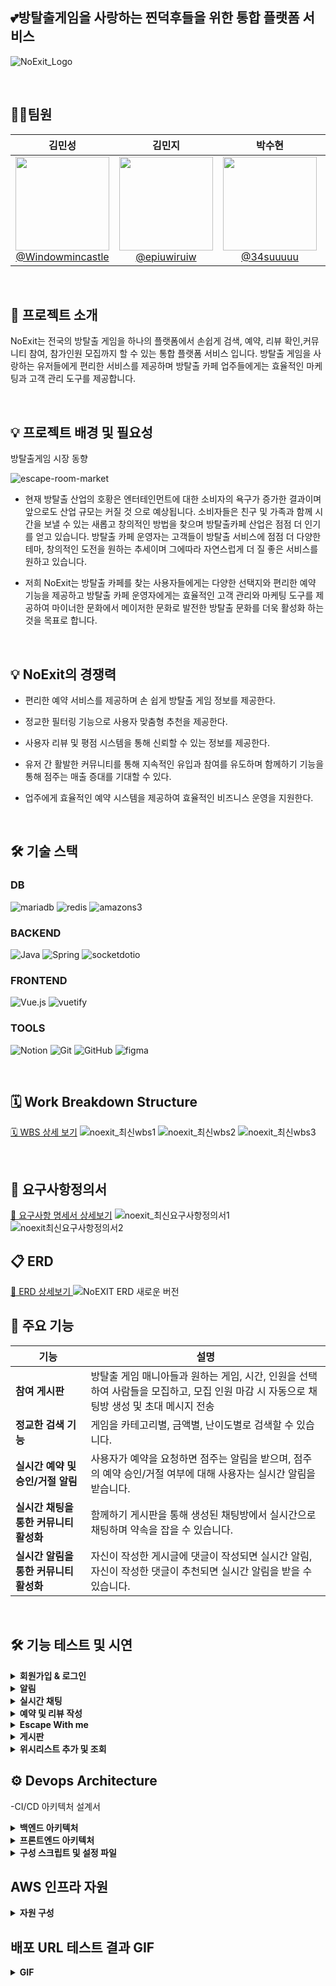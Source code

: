 ## 💕방탈출게임을 사랑하는 찐덕후들을 위한 통합 플랫폼 서비스

![NoExit_Logo](https://github.com/user-attachments/assets/c82287fc-49f0-49ee-8602-a9835d39aafa)

<br/>

## 🙋🏻팀원

| **김민성** | **김민지** | **박수현** | **이명규** |
| :------: |  :------: | :------: | :------: |
| [<img src="https://avatars.githubusercontent.com/Windowmincastle" height=150 width=150> <br/> @Windowmincastle](https://github.com/Windowmincastle) | [<img src="https://avatars.githubusercontent.com/epiuwiruiw" height=150 width=150> <br/> @epiuwiruiw](https://github.com/epiuwiruiw) | [<img src="https://avatars.githubusercontent.com/34suuuuu" height=150 width=150> <br/> @34suuuuu](https://github.com/34suuuuu) | [<img src="https://avatars.githubusercontent.com/leem5514" height=150 width=150> <br/> @leem5514](https://github.com/leem5514) |

<br/>

## 📢 프로젝트 소개
  NoExit는 전국의 방탈출 게임을 하나의 플랫폼에서 손쉽게 검색, 예약, 리뷰 확인,커뮤니티 참여, 참가인원 모집까지 할 수 있는 통합 플랫폼 서비스 입니다. 방탈출 게임을 사랑하는 유저들에게 편리한 서비스를 제공하며 방탈출 카페 업주들에게는 효율적인 마케팅과 고객 관리 도구를 제공합니다.

  <br/>

## 💡 프로젝트 배경 및 필요성
  
<div align="left">

방탈출게임 시장 동향
    
  ![escape-room-market](https://github.com/user-attachments/assets/4670d24b-8fc1-4d96-9d18-a9b35f8821ec)
  
-  현재 방탈출 산업의 호황은 엔터테인먼트에 대한 소비자의 욕구가 증가한 결과이며 앞으로도 산업 규모는 커질 것 으로 예상됩니다. 소비자들은 친구 및 가족과 함께 시간을 보낼 수 있는 새롭고 창의적인 방법을 찾으며 방탈출카페 산업은 점점 더 인기를 얻고 있습니다. 방탈출 카페 운영자는 고객들이 방탈출 서비스에 점점 더 다양한 테마, 창의적인 도전을 원하는 추세이며 그에따라 자연스럽게 더 질 좋은 서비스를 원하고 있습니다.
  
- 저희 NoExit는 방탈출 카페를 찾는 사용자들에게는 다양한 선택지와 편리한 예약 기능을 제공하고 방탈출 카페 운영자에게는 효율적인 고객 관리와 마케팅 도구를 제공하여 마이너한 문화에서 메이저한 문화로 발전한 방탈출 문화를 더욱 활성화 하는 것을 목표로 합니다.
    
  
  <br/>
  
## 💡 NoExit의 경쟁력
<div align="left">

  
- 편리한 예약 서비스를 제공하며 손 쉽게 방탈출 게임 정보를 제공한다.

  
- 정교한 필터링 기능으로 사용자 맞춤형 추천을 제공한다.

  
- 사용자 리뷰 및 평점 시스템을 통해 신뢰할 수 있는 정보를 제공한다.

  
- 유저 간 활발한 커뮤니티를 통해 지속적인 유입과 참여를 유도하며 함께하기 기능을 통해 점주는 매출 증대를 기대할 수 있다.

  
- 업주에게 효율적인 예약 시스템을 제공하여 효율적인 비즈니스 운영을 지원한다.
</div>


<br/>




## 🛠 기술 스택

###  DB
![mariadb](https://img.shields.io/badge/mariadb-003545?style=for-the-badge&logo=mariadb&logoColor=white)
![redis](https://img.shields.io/badge/redis-FF4438?style=for-the-badge)
![amazons3](https://img.shields.io/badge/amazons3-569A31?style=for-the-badge&logo=amazons3&logoColor=white)

### BACKEND
![Java](https://img.shields.io/badge/java-007396?style=for-the-badge&logo=java&logoColor=white)
![Spring](https://img.shields.io/badge/spring-6DB33F?style=for-the-badge&logo=spring&logoColor=white)
![socketdotio](https://img.shields.io/badge/socketdotio-010101?style=for-the-badge&logo=socketddotio&logoColor=white)

### FRONTEND
![Vue.js](https://img.shields.io/badge/vue.js-4FC08D?style=for-the-badge&logo=vue.js&logoColor=white)
![vuetify](https://img.shields.io/badge/vuetify-1867C0?style=for-the-badge&logo=vuetify&logoColor=white)

### TOOLS
![Notion](https://img.shields.io/badge/notion-181717?style=for-the-badge&logo=notion&logoColor=white)
![Git](https://img.shields.io/badge/git-F05032?style=for-the-badge&logo=git&logoColor=white)
![GitHub](https://img.shields.io/badge/Github-181717?style=for-the-badge&logo=Github&logoColor=white)
![figma](https://img.shields.io/badge/figma-F24E1E?style=for-the-badge&logo=figma&logoColor=white)


<br/>


## 🗓️ Work Breakdown Structure
[🗓️ WBS 상세 보기](https://docs.google.com/spreadsheets/d/1VdXKl6pfghy9OK6zTpShCHeG1uyAGB85Y2ycm1viF5g/edit?usp=sharing)
![noexit_최신wbs1](https://github.com/user-attachments/assets/e9995986-c3c7-4c52-a841-cdb4fd10ea2c)
![noexit_최신wbs2](https://github.com/user-attachments/assets/811db6b7-22e6-417d-95b6-299bdc5fc4db)
![noexit_최신wbs3](https://github.com/user-attachments/assets/e8c518be-239b-4ea2-aa6c-adb4f2e1e6df)


<br/>

## 📝 요구사항정의서


[📝 요구사항 명세서 상세보기](https://docs.google.com/spreadsheets/d/1VdXKl6pfghy9OK6zTpShCHeG1uyAGB85Y2ycm1viF5g/edit?gid=566809607#gid=566809607)
![noexit_최신요구사항정의서1](https://github.com/user-attachments/assets/34187264-cd03-4777-ae4d-8b4512b41279)
![noexit최신요구사항정의서2](https://github.com/user-attachments/assets/1d6d2312-3617-44c5-b68f-55ed85677a4c)
<br/>

## 📋 ERD


[📝 ERD 상세보기 ](https://www.erdcloud.com/d/AwXSESqgB6Nw2SZZ5)
![NoEXIT ERD 새로운 버전](https://github.com/user-attachments/assets/4f0495ca-6286-479f-8478-f7986712faeb)
<br/>

<div align=left>	


## 📌 주요 기능    
| **기능**                         | **설명**                                                                                                                           |
|----------------------------------|------------------------------------------------------------------------------------------------------------------------------------|
| **참여 게시판**                   | 방탈출 게임 매니아들과 원하는 게임, 시간, 인원을 선택하여 사람들을 모집하고, 모집 인원 마감 시 자동으로 채팅방 생성 및 초대 메시지 전송 |
| **정교한 검색 기능**              | 게임을 카테고리별, 금액별, 난이도별로 검색할 수 있습니다.                                                                        |
| **실시간 예약 및 승인/거절 알림**  | 사용자가 예약을 요청하면 점주는 알림을 받으며, 점주의 예약 승인/거절 여부에 대해 사용자는 실시간 알림을 받습니다.             |
| **실시간 채팅을 통한 커뮤니티 활성화** | 함께하기 게시판을 통해 생성된 채팅방에서 실시간으로 채팅하며 약속을 잡을 수 있습니다.                                                |
| **실시간 알림을 통한 커뮤니티 활성화** | 자신이 작성한 게시글에 댓글이 작성되면 실시간 알림, 자신이 작성한 댓글이 추천되면 실시간 알림을 받을 수 있습니다.                   |
<br/>

## 🛠 기능 테스트 및 시연

<details>
  <summary>
    <b>회원가입 & 로그인</b>
  </summary>
  <div markdown="1">
    <ul>
      <li>회원가입 & 로그인  
        
  ![회원가입로그인SMTP인증회원가입](https://github.com/user-attachments/assets/8b3e4bbd-81dc-4109-b0fc-2638e4f8fc92)
      </li>
    </ul>
    
  </div>
</details>

<details>
  <summary>
    <b>알림</b>
  </summary>
  <div markdown="1">
    <ul>
      <li>실시간 알림 & 알림 목록 조회

  ![실시간알림](https://github.com/user-attachments/assets/b1db2b4c-866e-4935-8787-5d5067a2656f)
      </li>
    </ul>
  </div>
</details>

<details>
  <summary>
    <b>실시간 채팅</b>
  </summary>
  <div markdown="1">
    <ul>
      <li>실시간 채팅
        
  ![실시간채팅](https://github.com/user-attachments/assets/d2bf4012-d1a6-4258-ab22-3cf0178418fd)
      </li>
    </ul>
  </div>
</details>

<details>
  <summary>
    <b>예약 및 리뷰 작성</b>
  </summary>
  <div markdown="1">
    <ul>
      <li>예약 요청 ,(점주)예약 거절 및 승인

  ![에약거절_예약승인_예약신청_예약알림](https://github.com/user-attachments/assets/815c1c68-7be8-4786-8186-f22a505c1642)
      </li>
      <li>리뷰 작성 , 조회 , 수정 , 삭제
        
  ![리뷰수정삭제](https://github.com/user-attachments/assets/17649d95-707d-43fb-954a-cda169ee3534)
      </li>
    </ul>
  </div>
</details>

<details>
  <summary>
    <b>Escape With me</b>
  </summary>
  <div markdown="1">
    <ul>
      <li>모집글 조회,작성,수정,삭제 기능
        
  ![withme게시글CRUD](https://github.com/user-attachments/assets/8a2c4695-d29f-4cd9-8b59-c8fa57715859)
      </li>
      <li>모집글 검색 기능
        
  ![withme검색기능](https://github.com/user-attachments/assets/ac383e96-b042-489c-a3c6-efb6d4a73f62)
      </li>
      <li>모집글 참여,뱃지,채팅방 생성
        
  ![withme참여하기알림채팅](https://github.com/user-attachments/assets/1a787136-9b8f-4da1-808d-ee211df36aa5)
      </li>
      <li>모집글 페이징,참여하기
        
  ![withme페이징,참여하기](https://github.com/user-attachments/assets/3cb297d3-27cf-4b32-8519-58656e0703bb)
      </li>
    </ul>
  </div>
</details>

<details>
<summary>
  <b> 게시판</b>
</summary>
  <div markdown="">
    <ul>
      <li>게시판 글 작성

  ![게시판글작성](https://github.com/user-attachments/assets/7cb4efe8-3f03-4ae4-9416-367a68d77214)
      </li>
      <li>게시판 글 수정 및 삭제
        
  ![게시글수정삭제권한분리](https://github.com/user-attachments/assets/f72dec98-51b1-42e9-8a8d-7ee2b2f3b3ac)
      </li>
      <li>게시판 글 검색(제목, 카테고리, 내용)
        
  ![보드검색기능](https://github.com/user-attachments/assets/1d2d0dce-0760-4cbb-8dff-62cc30c3bd67)
      </li>
      <li>게시판 글 추천/비추천
        
  ![게시글좋아요싫어요](https://github.com/user-attachments/assets/dc3e7362-c39f-4c5f-9b44-29ea2fc41b02)</li>
      <li>댓글 작성 및 수정</li>
      <li>댓글 추천/비추천
        
  ![댓글좋아요싫어요](https://github.com/user-attachments/assets/f74b1d7c-05bc-488b-abd2-de82d071a6fa)
      </li>
    </ul>
  </div>
</details>

<details>
  <summary>
    <b>위시리스트 추가 및 조회</b>
  </summary>
  <div markdown="1">
    <ul>
      <li>위시리스트 생성
        
  ![위시리스트찜추가](https://github.com/user-attachments/assets/b4f96e0e-13e3-4f78-9c51-5384c629932f)
      </li>
      <li>위시리스트 삭제
        
  ![위시리스트찜해제](https://github.com/user-attachments/assets/e7612a97-3aa9-47ea-aaa4-d5b7325c4500)
      </li>
      <li>위시리스트 내역 확인
        
  ![마이페이지찜목록](https://github.com/user-attachments/assets/748c9573-343e-470e-a69f-5ea850cdbfe9)
      </li>
    </ul>
  </div>
</details>

## ⚙ Devops Architecture

-CI/CD 아키텍처 설계서
<details>
  <summary>
    <b>백엔드 아키텍처</b>
  </summary>
  <div markdown="1" align="left">
    
  ![backend_architecture](https://github.com/user-attachments/assets/e67a6a06-394f-4f35-b134-b9792184430c)
  </div>
</details>

<details>
  <summary>
    <b>프론트엔드 아키텍처</b>
  </summary>
  <div markdown="1" align="left">
    
  ![frontend_architecture](https://github.com/user-attachments/assets/d3ac833e-66fa-48e0-9edb-e6dc7f5d7657)
  </div>
</details>

<details>
  <summary>
    <b>구성 스크립트 및 설정 파일</b>
  </summary>
  <div markdown="1">
    <ul>
      <li>deploy_k8s.yml
        
  ![deploy_noexit_k8s야뮬](https://github.com/user-attachments/assets/e7463c5a-edac-4668-ac99-94047e6f89c7)
      </li>
      <li>certificate.yml
        
  ![certificateyml](https://github.com/user-attachments/assets/d87d5d94-4efe-4a87-90dd-2b2d735507ca)
      </li>
      <li>deploy_noexit.yml
        
  ![depl1](https://github.com/user-attachments/assets/adf106e9-f4fc-4255-9764-c42292edd81f)
  ![depl2](https://github.com/user-attachments/assets/3629ccb7-0e74-4a34-abe3-762d16b41fe5)
      </li>
      <li>ingress.yml
        
  ![인그래스yml](https://github.com/user-attachments/assets/81d931a5-0a65-4f53-8572-4e83875711b4)
      </li>
      <li>service.yml
        
  ![서비스yml](https://github.com/user-attachments/assets/53a5b718-be9c-4f1c-ba20-a398a9495542)
      </li>
      <li>Dockerfile
        
  ![도커파일](https://github.com/user-attachments/assets/e8e83182-1ce1-4e1a-a35f-da3c60d097e5)
      </li>
    </ul>
  </div>
</details>

## AWS 인프라 자원

<details>
  <summary>
    <b>자원 구성</b>
  </summary>
  <div markdown="1" align="left">
    <ul>
      <li>ECR
        
  ![ECR자원캡처](https://github.com/user-attachments/assets/a832bf51-f150-4d6e-ab62-6c406f1af7f5)
      </li>
      <li>k8s
        
  ![k8s클러스터자원캡처](https://github.com/user-attachments/assets/830ea11e-39ce-4055-bfd3-918a176773bc)
      </li>
      <li>RDS
        
  ![RDS자원캡쳐](https://github.com/user-attachments/assets/41962214-848c-4cce-bf17-a0e9fd60470d)
      </li>
      <li>ElastiCache
        
  ![일라스틱캐시자원캡처](https://github.com/user-attachments/assets/15e8289c-b772-486f-9473-5ee98bbd643b)
      </li>
    </ul>
  </div>
</details>

## 배포 URL 테스트 결과 GIF
<details>
  <summary>
    <b>GIF</b>
  </summary>
  <div markdown="1" align="left">
  
  ![전체기능훏기2](https://github.com/user-attachments/assets/776245b2-2815-4543-b20d-b8f4e0bf3615)
    
  ![url로그인](https://github.com/user-attachments/assets/c97b0f94-ab39-4a40-bfa5-e2f4b65a1413)
    
  ![전체기능훏기3](https://github.com/user-attachments/assets/7951ac2d-cd5d-4f0a-9971-64be11803f4a)
  </div>
</details>
